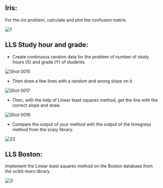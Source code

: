 ## Iris:
For the iris problem, calculate and plot the confusion matrix.

![1](https://user-images.githubusercontent.com/76804160/171733938-55796ab5-ff5b-4003-9445-5e1e9e06ce91.png)

## LLS Study hour and grade:
- Create continuous random data for the problem of number of study hours (X) and grade (Y) of students.

![Shot 0015](https://user-images.githubusercontent.com/76804160/171734858-afce3901-571e-4b35-90a1-8a5e8fafa414.png)

- Then draw a few lines with a random and wrong slope on it.

![Shot 0017](https://user-images.githubusercontent.com/76804160/171735009-86011de1-a566-4c0f-b917-d2d0c8b32dd8.png)

- Then, with the help of Linear least squares method, get the line with the correct slope and draw.

![Shot 0016](https://user-images.githubusercontent.com/76804160/171735550-930ed2ea-6542-4554-88b7-55403c954d22.png)

- Compare the output of your method with the output of the linregress method from the scipy library.

![22](https://user-images.githubusercontent.com/76804160/171735727-c58fe28d-2dc1-4c00-b437-38ac7b0b7b66.png)

## LLS Boston:
Implement the Linear least squares method on the Boston database from the scikit-learn library.

![3](https://user-images.githubusercontent.com/76804160/171736018-16f6a187-8778-4e93-afd4-2f8a2ad2aa00.png)

